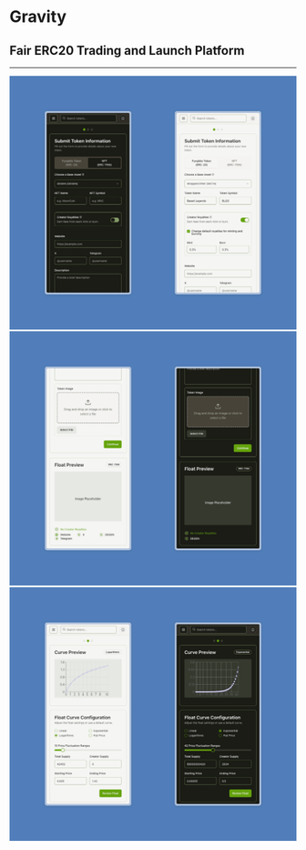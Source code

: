 # Gravity

## Fair ERC20 Trading and Launch Platform

---

![Float1](./public/Float-1.png)
![Float2](./public/Float-2.png)
![Curve1](./public/Curve-1.png)

